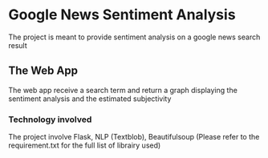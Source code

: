 # Google News Sentiment Analysis

The project is meant to provide sentiment analysis on a google news search result

## The Web App

The web app receive a search term and return a graph displaying the sentiment analysis and the estimated subjectivity

### Technology involved

The project involve Flask, NLP (Textblob), Beautifulsoup (Please refer to the requirement.txt for the full list of librairy used)
